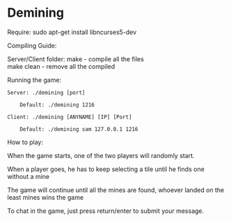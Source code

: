 # Demining

Require: sudo apt-get install libncurses5-dev 

Compiling Guide:

Server/Client folder: make - compile all the files	
make clean - remove all the compiled


Running the game:

	Server: ./demining [port]
	
		Default: ./demining 1216
		
	Client: ./demining [ANYNAME] [IP] [Port]
	
		Default: ./demining sam 127.0.0.1 1216



How to play:

When the game starts, one of the two players will randomly start.

When a player goes, he has to keep selecting a tile until he finds one without a mine

The game will continue until all the mines are found, whoever landed on the least mines wins the game


To chat in the game, just press return/enter to submit your message. 
